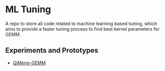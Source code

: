 # ML Tuning

A repo to store all code related to machine learning based tuning, which aims to provide a faster tuning process to find best kernel parameters for GEMM.

## Experiments and Prototypes

- [QiMeng-GEMM](./qimeng-gemm/README.md)

